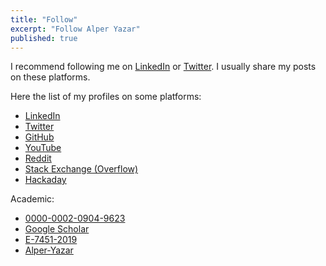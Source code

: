```yaml
---
title: "Follow"
excerpt: "Follow Alper Yazar"
published: true
---
```


I recommend following me on [LinkedIn](https://www.linkedin.com/in/alperyazar)
or [Twitter](https://twitter.com/alper_yazar). I usually share my posts on these
platforms.

Here the list of my profiles on some platforms:

- [LinkedIn](https://www.linkedin.com/in/alperyazar)
- [Twitter](https://twitter.com/alper_yazar)
- [GitHub](https://github.com/alperyazar)
- [YouTube](https://www.youtube.com/@ayazar)
- [Reddit](https://www.reddit.com/user/ayazar/)
- [Stack Exchange (Overflow)](https://stackexchange.com/users/1966184/alper-y)
- [Hackaday](https://hackaday.io/ayazar)

Academic:

- [0000-0002-0904-9623](https://orcid.org/0000-0002-0904-9623)
- [Google Scholar](https://scholar.google.com.tr/citations?hl=tr&user=yLCD7acAAAAJ)
- [E-7451-2019](https://publons.com/researcher/E-7451-2019/)
- [Alper-Yazar](https://www.researchgate.net/profile/Alper-Yazar)
